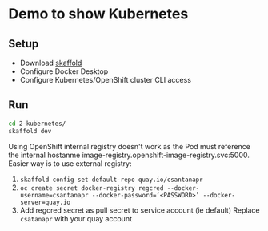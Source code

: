 # Demo to show Kubernetes

## Setup
- Download [skaffold](https://skaffold.dev/)
- Configure Docker Desktop
- Configure Kubernetes/OpenShift cluster CLI access

## Run
```bash
cd 2-kubernetes/
skaffold dev
```

Using OpenShift internal registry doesn't work as the Pod must reference the internal hostanme image-registry.openshift-image-registry.svc:5000.
Easier way is to use external registry:
1. `skaffold config set default-repo quay.io/csantanapr`
2. `oc create secret docker-registry regcred --docker-username=csantanapr --docker-password=‘<PASSWORD>’ --docker-server=quay.io`
3. Add regcred secret as pull secret to service account (ie default)
Replace `csatanapr` with your quay account
